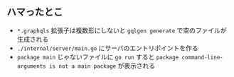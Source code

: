 ## ハマったとこ
- `*.graphqls` 拡張子は複数形にしないと `gqlgen generate` で空のファイルが生成される
- `./internal/server/main.go` にサーバのエントリポイントを作る
- `package main` じゃないファイルに `go run` すると `package command-line-arguments is not a main package` が表示される

